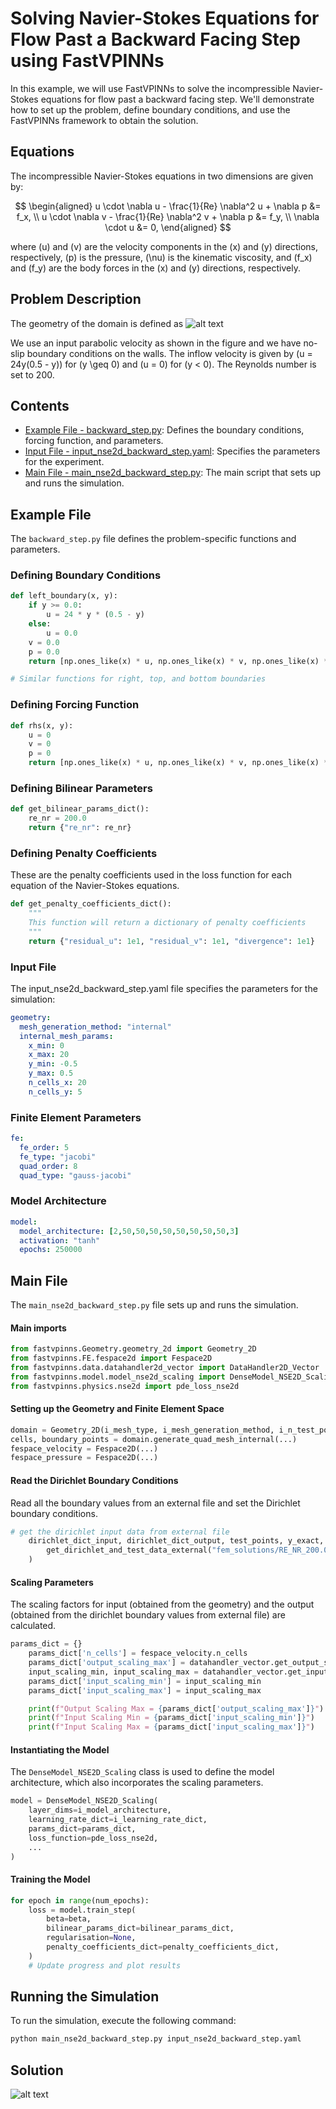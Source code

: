 # Solving Navier-Stokes Equations for Flow Past a Backward Facing Step using FastVPINNs

In this example, we will use FastVPINNs to solve the incompressible Navier-Stokes equations for flow past a backward facing step. We'll demonstrate how to set up the problem, define boundary conditions, and use the FastVPINNs framework to obtain the solution.

## Equations

The incompressible Navier-Stokes equations in two dimensions are given by:

$$
\begin{aligned}
u \cdot \nabla u - \frac{1}{Re} \nabla^2 u + \nabla p &= f_x, \\
u \cdot \nabla v - \frac{1}{Re} \nabla^2 v + \nabla p &= f_y, \\
\nabla \cdot u &= 0,
\end{aligned}
$$

where \(u\) and \(v\) are the velocity components in the \(x\) and \(y\) directions, respectively, \(p\) is the pressure, \(\nu\) is the kinematic viscosity, and \(f_x\) and \(f_y\) are the body forces in the \(x\) and \(y\) directions, respectively.


## Problem Description

The geometry of the domain is defined as 
![alt text](geometry.png)

We use an input parabolic velocity as shown in the figure and we have no-slip boundary conditions on the walls. The inflow velocity is given by \(u = 24y(0.5 - y)\) for \(y \geq 0\) and \(u = 0\) for \(y < 0\). The Reynolds number is set to 200.

## Contents
- [Example File - backward_step.py](#example-file): Defines the boundary conditions, forcing function, and parameters.
- [Input File - input_nse2d_backward_step.yaml](#input-file): Specifies the parameters for the experiment.
- [Main File - main_nse2d_backward_step.py](#main-file): The main script that sets up and runs the simulation.

## Example File
The `backward_step.py` file defines the problem-specific functions and parameters.

### Defining Boundary Conditions
```python
def left_boundary(x, y):
    if y >= 0.0:
        u = 24 * y * (0.5 - y)
    else:
        u = 0.0
    v = 0.0
    p = 0.0
    return [np.ones_like(x) * u, np.ones_like(x) * v, np.ones_like(x) * p]

# Similar functions for right, top, and bottom boundaries
``` 

### Defining Forcing Function
```python
def rhs(x, y):
    u = 0
    v = 0
    p = 0
    return [np.ones_like(x) * u, np.ones_like(x) * v, np.ones_like(x) * p]
```

### Defining Bilinear Parameters
```python
def get_bilinear_params_dict():
    re_nr = 200.0
    return {"re_nr": re_nr}
```

### Defining Penalty Coefficients

These are the penalty coefficients used in the loss function for each equation of the Navier-Stokes equations.

```python
def get_penalty_coefficients_dict():
    """
    This function will return a dictionary of penalty coefficients
    """
    return {"residual_u": 1e1, "residual_v": 1e1, "divergence": 1e1}

```

### Input File
The input_nse2d_backward_step.yaml file specifies the parameters for the simulation:

```yaml
geometry:
  mesh_generation_method: "internal"
  internal_mesh_params:
    x_min: 0
    x_max: 20
    y_min: -0.5
    y_max: 0.5
    n_cells_x: 20
    n_cells_y: 5
```

### Finite Element Parameters
```yaml
fe:
  fe_order: 5
  fe_type: "jacobi"
  quad_order: 8
  quad_type: "gauss-jacobi"
```

### Model Architecture
```yaml
model:
  model_architecture: [2,50,50,50,50,50,50,50,50,3]
  activation: "tanh"
  epochs: 250000
```

## Main File 
The `main_nse2d_backward_step.py` file sets up and runs the simulation.

#### Main imports
```python
from fastvpinns.Geometry.geometry_2d import Geometry_2D
from fastvpinns.FE.fespace2d import Fespace2D
from fastvpinns.data.datahandler2d_vector import DataHandler2D_Vector
from fastvpinns.model.model_nse2d_scaling import DenseModel_NSE2D_Scaling
from fastvpinns.physics.nse2d import pde_loss_nse2d
```
#### Setting up the Geometry and Finite Element Space
```python
domain = Geometry_2D(i_mesh_type, i_mesh_generation_method, i_n_test_points_x, i_n_test_points_y, i_output_path)
cells, boundary_points = domain.generate_quad_mesh_internal(...)
fespace_velocity = Fespace2D(...)
fespace_pressure = Fespace2D(...)
```

#### Read the Dirichlet Boundary Conditions
Read all the boundary values from an external file and set the Dirichlet boundary conditions.
```python
# get the dirichlet input data from external file
    dirichlet_dict_input, dirichlet_dict_output, test_points, y_exact, original_shape = (
        get_dirichlet_and_test_data_external("fem_solutions/RE_NR_200.000000_Backward_Step.csv", i_dtype)
    )
```

#### Scaling Parameters

The scaling factors for input (obtained from the geometry) and the output (obtained from the dirichlet boundary values from external file) are calculated.
```python
params_dict = {}
    params_dict['n_cells'] = fespace_velocity.n_cells
    params_dict['output_scaling_max'] = datahandler_vector.get_output_scaling()
    input_scaling_min, input_scaling_max = datahandler_vector.get_input_scaling(domain.cell_points)
    params_dict['input_scaling_min'] = input_scaling_min
    params_dict['input_scaling_max'] = input_scaling_max

    print(f"Output Scaling Max = {params_dict['output_scaling_max']}")
    print(f"Input Scaling Min = {params_dict['input_scaling_min']}")
    print(f"Input Scaling Max = {params_dict['input_scaling_max']}")
```


#### Instantiating the Model

The `DenseModel_NSE2D_Scaling` class is used to define the model architecture, which also incorporates the scaling parameters.

```python
model = DenseModel_NSE2D_Scaling(
    layer_dims=i_model_architecture,
    learning_rate_dict=i_learning_rate_dict,
    params_dict=params_dict,
    loss_function=pde_loss_nse2d,
    ...
)
```

#### Training the Model
```python
for epoch in range(num_epochs):
    loss = model.train_step(
        beta=beta,
        bilinear_params_dict=bilinear_params_dict,
        regularisation=None,
        penalty_coefficients_dict=penalty_coefficients_dict,
    )
    # Update progress and plot results
```

## Running the Simulation
To run the simulation, execute the following command:

```bash
python main_nse2d_backward_step.py input_nse2d_backward_step.yaml
```

## Solution 
![alt text](solution.png)